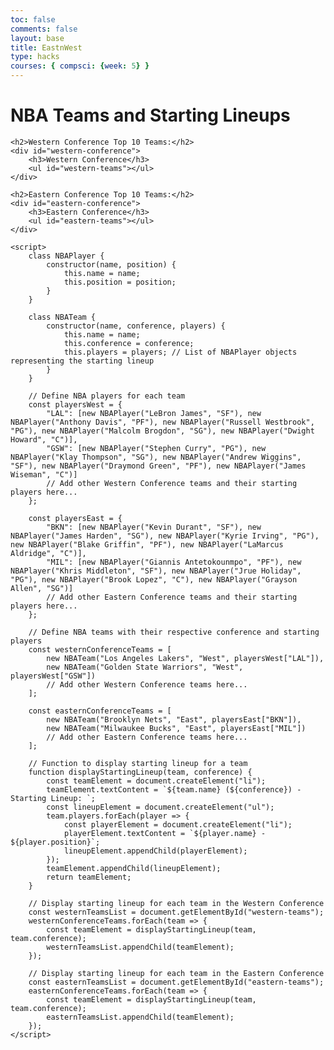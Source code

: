 ```yaml
---
toc: false
comments: false 
layout: base
title: EastnWest
type: hacks
courses: { compsci: {week: 5} }
---
```


<!DOCTYPE html>
<html lang="en">
<head>
    <meta charset="UTF-8">
    <meta name="viewport" content="width=device-width, initial-scale=1.0">
    <title>NBA Teams and Starting Lineups</title>
</head>
<body>
    <h1>NBA Teams and Starting Lineups</h1>

    <h2>Western Conference Top 10 Teams:</h2>
    <div id="western-conference">
        <h3>Western Conference</h3>
        <ul id="western-teams"></ul>
    </div>

    <h2>Eastern Conference Top 10 Teams:</h2>
    <div id="eastern-conference">
        <h3>Eastern Conference</h3>
        <ul id="eastern-teams"></ul>
    </div>

    <script>
        class NBAPlayer {
            constructor(name, position) {
                this.name = name;
                this.position = position;
            }
        }

        class NBATeam {
            constructor(name, conference, players) {
                this.name = name;
                this.conference = conference;
                this.players = players; // List of NBAPlayer objects representing the starting lineup
            }
        }

        // Define NBA players for each team
        const playersWest = {
            "LAL": [new NBAPlayer("LeBron James", "SF"), new NBAPlayer("Anthony Davis", "PF"), new NBAPlayer("Russell Westbrook", "PG"), new NBAPlayer("Malcolm Brogdon", "SG"), new NBAPlayer("Dwight Howard", "C")],
            "GSW": [new NBAPlayer("Stephen Curry", "PG"), new NBAPlayer("Klay Thompson", "SG"), new NBAPlayer("Andrew Wiggins", "SF"), new NBAPlayer("Draymond Green", "PF"), new NBAPlayer("James Wiseman", "C")]
            // Add other Western Conference teams and their starting players here...
        };

        const playersEast = {
            "BKN": [new NBAPlayer("Kevin Durant", "SF"), new NBAPlayer("James Harden", "SG"), new NBAPlayer("Kyrie Irving", "PG"), new NBAPlayer("Blake Griffin", "PF"), new NBAPlayer("LaMarcus Aldridge", "C")],
            "MIL": [new NBAPlayer("Giannis Antetokounmpo", "PF"), new NBAPlayer("Khris Middleton", "SF"), new NBAPlayer("Jrue Holiday", "PG"), new NBAPlayer("Brook Lopez", "C"), new NBAPlayer("Grayson Allen", "SG")]
            // Add other Eastern Conference teams and their starting players here...
        };

        // Define NBA teams with their respective conference and starting players
        const westernConferenceTeams = [
            new NBATeam("Los Angeles Lakers", "West", playersWest["LAL"]),
            new NBATeam("Golden State Warriors", "West", playersWest["GSW"])
            // Add other Western Conference teams here...
        ];

        const easternConferenceTeams = [
            new NBATeam("Brooklyn Nets", "East", playersEast["BKN"]),
            new NBATeam("Milwaukee Bucks", "East", playersEast["MIL"])
            // Add other Eastern Conference teams here...
        ];

        // Function to display starting lineup for a team
        function displayStartingLineup(team, conference) {
            const teamElement = document.createElement("li");
            teamElement.textContent = `${team.name} (${conference}) - Starting Lineup: `;
            const lineupElement = document.createElement("ul");
            team.players.forEach(player => {
                const playerElement = document.createElement("li");
                playerElement.textContent = `${player.name} - ${player.position}`;
                lineupElement.appendChild(playerElement);
            });
            teamElement.appendChild(lineupElement);
            return teamElement;
        }

        // Display starting lineup for each team in the Western Conference
        const westernTeamsList = document.getElementById("western-teams");
        westernConferenceTeams.forEach(team => {
            const teamElement = displayStartingLineup(team, team.conference);
            westernTeamsList.appendChild(teamElement);
        });

        // Display starting lineup for each team in the Eastern Conference
        const easternTeamsList = document.getElementById("eastern-teams");
        easternConferenceTeams.forEach(team => {
            const teamElement = displayStartingLineup(team, team.conference);
            easternTeamsList.appendChild(teamElement);
        });
    </script>
</body>
</html>
